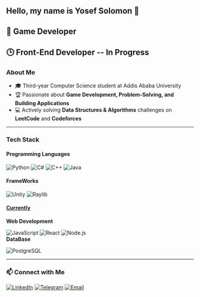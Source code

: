 ## Hello, my name is Yosef Solomon 👋  
## 🚀 Game Developer  
## 🕒 Front-End Developer -- In Progress  

### About Me
- 🎓 Third-year Computer Science student at Addis Ababa University  
- 🏆 Passionate about **Game Development, Problem-Solving, and Building Applications**  
- 💻 Actively solving **Data Structures & Algorithms** challenges on **LeetCode** and **Codeforces**  

---  
### Tech Stack  
#### **Programming Languages**  
![Python](https://img.shields.io/badge/Python-3776AB?style=for-the-badge&logo=python&logoColor=white)
![C#](https://img.shields.io/badge/C%23-239120?style=for-the-badge&logo=csharp&logoColor=white)
![C++](https://img.shields.io/badge/C++-00599C?style=for-the-badge&logo=cplusplus&logoColor=white)
![Java](https://img.shields.io/badge/Java-007396?style=for-the-badge&logo=java&logoColor=white)

#### **FrameWorks**  
![Unity](https://img.shields.io/badge/Unity-000000?style=for-the-badge&logo=unity&logoColor=white)
![Raylib](https://img.shields.io/badge/Raylib-0000FF?style=for-the-badge&logo=raylib&logoColor=white)


#### <u> Currently </u>
**Web Development**  

![JavaScript](https://img.shields.io/badge/JavaScript-F7DF1E?style=for-the-badge&logo=javascript&logoColor=black)
![React](https://img.shields.io/badge/React-20232A?style=for-the-badge&logo=react&logoColor=61DAFB)
![Node.js](https://img.shields.io/badge/Node.js-43853D?style=for-the-badge&logo=node.js&logoColor=white)  
**DataBase**  

![PostgreSQL](https://img.shields.io/badge/PostgreSQL-316192?style=for-the-badge&logo=postgresql&logoColor=white)  

---  
### 📫 Connect with Me
[![LinkedIn](https://img.shields.io/badge/LinkedIn-0077B5?style=for-the-badge&logo=linkedin&logoColor=white)](https://www.linkedin.com/in/yosef-solomon-aa39a8313/)
[![Telegram](https://img.shields.io/badge/Telegram-2CA5E0?style=for-the-badge&logo=telegram&logoColor=white)](https://t.me/JosiSol)
[![Email](https://img.shields.io/badge/Email-D14836?style=for-the-badge&logo=gmail&logoColor=white)](mailto:yosefsolomon21@gmail.com)


<!--
**JosiSol/JosiSol** is a ✨ _special_ ✨ repository because its `README.md` (this file) appears on your GitHub profile.

Here are some ideas to get you started:

- 🔭 I’m currently working on ...
- 🌱 I’m currently learning ...
- 👯 I’m looking to collaborate on ...
- 🤔 I’m looking for help with ...
- 💬 Ask me about ...
- 📫 How to reach me: ...
- 😄 Pronouns: ...
- ⚡ Fun fact: ...
-->
